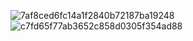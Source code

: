
![7af8ced6fc14a1f2840b72187ba19248](https://github.com/user-attachments/assets/8d1950c4-c350-4a0e-9a8f-ea6d48fec843)
![c7fd65f77ab3652c858d0305f354ad88](https://github.com/user-attachments/assets/4aca8c7c-6799-4d02-9796-8604d8560498)
